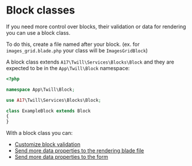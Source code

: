 # Block classes

If you need more control over blocks, their validation or data for rendering you can use a block class.

To do this, create a file named after your block. (ex. for `images_grid.blade.php` your class will be
`ImagesGridBlock`)

A block class extends `A17\Twill\Services\Blocks\Block` and they are expected to be in the `App\Twill\Block` namespace:

```php
<?php

namespace App\Twill\Block;

use A17\Twill\Services\Blocks\Block;

class ExampleBlock extends Block
{
}
```

With a block class you can:

- [Customize block validation](./08_validating-blocks.md#content-block-class)
- [Send more data properties to the rendering blade file](./05_rendering-blocks.md#content-modifying-block-data)
- [Send more data properties to the form](./09_adding-data-to-block-forms.md)
